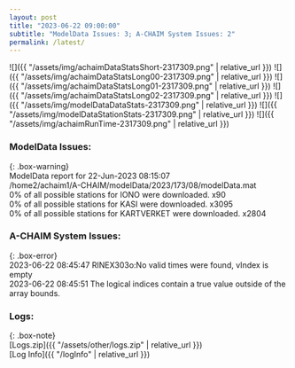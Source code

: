 ```yaml
---
layout: post
title: "2023-06-22 09:00:00"
subtitle: "ModelData Issues: 3; A-CHAIM System Issues: 2"
permalink: /latest/
---
```


![]({{ "/assets/img/achaimDataStatsShort-2317309.png" | relative_url }})
![]({{ "/assets/img/achaimDataStatsLong00-2317309.png" | relative_url }})
![]({{ "/assets/img/achaimDataStatsLong01-2317309.png" | relative_url }})
![]({{ "/assets/img/achaimDataStatsLong02-2317309.png" | relative_url }})
![]({{ "/assets/img/modelDataDataStats-2317309.png" | relative_url }})
![]({{ "/assets/img/modelDataStationStats-2317309.png" | relative_url }})
![]({{ "/assets/img/achaimRunTime-2317309.png" | relative_url }})


### ModelData Issues:  
  
{: .box-warning}  
 ModelData report for 22-Jun-2023 08:15:07   
 /home2/achaim1/A-CHAIM/modelData/2023/173/08/modelData.mat   
 0% of all possible stations for IONO were downloaded. x90   
 0% of all possible stations for KASI were downloaded. x3095   
 0% of all possible stations for KARTVERKET were downloaded. x2804   
  
### A-CHAIM System Issues:  
  
{: .box-error}  
2023-06-22 08:45:47 RINEX303o:No valid times were found, vIndex is empty  
2023-06-22 08:45:51 The logical indices contain a true value outside of the array bounds.  

### Logs:  
  
{: .box-note}  
[Logs.zip]({{ "/assets/other/logs.zip" | relative_url }})  
[Log Info]({{ "/logInfo" | relative_url }})  
